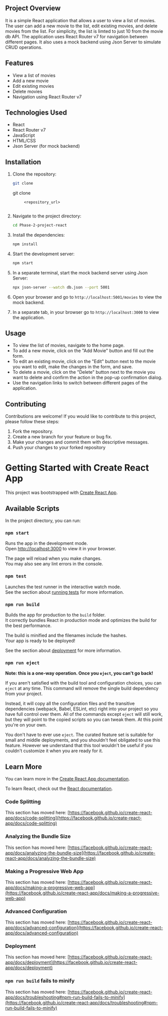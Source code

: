 
## Project Overview

It is a simple React application that allows a user to view a list of movies. The user can add a new movie to the list, edit existing movies, and delete movies from the list. For simplicity, the list is limted to just 10 from the movie db API. The application uses React Router v7 for navigation between different pages. It also uses a mock backend using Json Server to simulate CRUD operations.
## Features
- View a list of movies
- Add a new movie
- Edit existing movies
- Delete movies
- Navigation using React Router v7
## Technologies Used
- React
- React Router v7
- JavaScript
- HTML/CSS
- Json Server (for mock backend)

## Installation
1. Clone the repository:
    ```bash
    git clone

    ``` 
    git clone


            <repository_url>
    ```
2. Navigate to the project directory:
    ```bash
    cd Phase-2-project-react
    ```
3. Install the dependencies:
    ```bash
    npm install
    ```
4. Start the development server:
    ```bash
    npm start
    ```
5. In a separate terminal, start the mock backend server using Json Server:
    ```bash
    npx json-server --watch db.json --port 5001
    ```
6. Open your browser and go to `http://localhost:5001/movies` to view the mock backend.

7. In a separate tab, in your browser go to `http://localhost:3000` to view the application.

## Usage
- To view the list of movies, navigate to the home page.
- To add a new movie, click on the "Add Movie" button and fill out the form.
- To edit an existing movie, click on the "Edit" button next to the movie you want to edit, make the changes in the form, and save.
- To delete a movie, click on the "Delete" button next to the movie you want to delete and confirm the action in the pop-up confirmation dialog.        
- Use the navigation links to switch between different pages of the application.
## Contributing
Contributions are welcome! If you would like to contribute to this project, please follow these steps:
1. Fork the repository.
2. Create a new branch for your feature or bug fix.
3. Make your changes and commit them with descriptive messages.
4. Push your changes to your forked repository

# Getting Started with Create React App

This project was bootstrapped with [Create React App](https://github.com/facebook/create-react-app).
## Available Scripts

In the project directory, you can run:

### `npm start`

Runs the app in the development mode.\
Open [http://localhost:3000](http://localhost:3000) to view it in your browser.

The page will reload when you make changes.\
You may also see any lint errors in the console.

### `npm test`

Launches the test runner in the interactive watch mode.\
See the section about [running tests](https://facebook.github.io/create-react-app/docs/running-tests) for more information.

### `npm run build`

Builds the app for production to the `build` folder.\
It correctly bundles React in production mode and optimizes the build for the best performance.

The build is minified and the filenames include the hashes.\
Your app is ready to be deployed!

See the section about [deployment](https://facebook.github.io/create-react-app/docs/deployment) for more information.

### `npm run eject`

**Note: this is a one-way operation. Once you `eject`, you can't go back!**

If you aren't satisfied with the build tool and configuration choices, you can `eject` at any time. This command will remove the single build dependency from your project.

Instead, it will copy all the configuration files and the transitive dependencies (webpack, Babel, ESLint, etc) right into your project so you have full control over them. All of the commands except `eject` will still work, but they will point to the copied scripts so you can tweak them. At this point you're on your own.

You don't have to ever use `eject`. The curated feature set is suitable for small and middle deployments, and you shouldn't feel obligated to use this feature. However we understand that this tool wouldn't be useful if you couldn't customize it when you are ready for it.

## Learn More

You can learn more in the [Create React App documentation](https://facebook.github.io/create-react-app/docs/getting-started).

To learn React, check out the [React documentation](https://reactjs.org/).

### Code Splitting

This section has moved here: [https://facebook.github.io/create-react-app/docs/code-splitting](https://facebook.github.io/create-react-app/docs/code-splitting)

### Analyzing the Bundle Size

This section has moved here: [https://facebook.github.io/create-react-app/docs/analyzing-the-bundle-size](https://facebook.github.io/create-react-app/docs/analyzing-the-bundle-size)

### Making a Progressive Web App

This section has moved here: [https://facebook.github.io/create-react-app/docs/making-a-progressive-web-app](https://facebook.github.io/create-react-app/docs/making-a-progressive-web-app)

### Advanced Configuration

This section has moved here: [https://facebook.github.io/create-react-app/docs/advanced-configuration](https://facebook.github.io/create-react-app/docs/advanced-configuration)

### Deployment

This section has moved here: [https://facebook.github.io/create-react-app/docs/deployment](https://facebook.github.io/create-react-app/docs/deployment)

### `npm run build` fails to minify

This section has moved here: [https://facebook.github.io/create-react-app/docs/troubleshooting#npm-run-build-fails-to-minify](https://facebook.github.io/create-react-app/docs/troubleshooting#npm-run-build-fails-to-minify)
